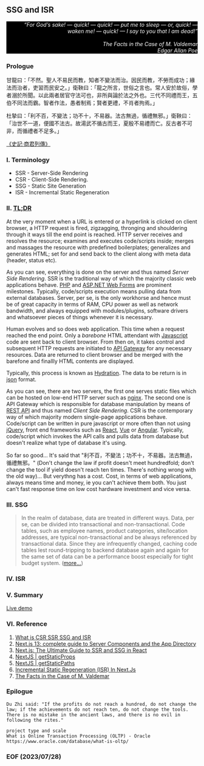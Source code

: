 ## SSG and ISR

<div style="text-align: right; color:white; background-color:black"><em>
“For God’s sake! — quick! — quick! — put me to sleep — or, quick! — waken me! — quick! — I say to you that I am dead!”
<br /><br />
The Facts in the Case of M. Valdemar<br />
Edgar Allan Poe
</em></div>


### Prologue
甘龍曰：「不然。聖人不易民而教，知者不變法而治。因民而教，不勞而成功；緣法而治者，吏習而民安之。」衛鞅曰：「龍之所言，世俗之言也。常人安於故俗，學者溺於所聞。以此兩者居官守法可也，非所與論於法之外也。三代不同禮而王，五伯不同法而霸。智者作法，愚者制焉；賢者更禮，不肖者拘焉。」

杜摯曰：「利不百，不變法；功不十，不易器。法古無過，循禮無邪。」衛鞅曰：「治世不一道，便國不法古。故湯武不循古而王，夏殷不易禮而亡。反古者不可非，而循禮者不足多。」

[《史記‧商君列傳》](https://ctext.org/shiji/shang-jun-lie-zhuan/zh)


### I. Terminology
- SSR - Server-Side Rendering
- CSR - Client-Side Rendering.
- SSG - Static Site Generation
- ISR - Incremental Static Regeneration


### II. [TL;DR](https://www.merriam-webster.com/dictionary/TL%3BDR)
At the very moment when a URL is entered or a hyperlink is clicked on client browser, a HTTP request is fired, zigzagging, thronging and shouldering through it ways till the end point is reached. HTTP server receives and resolves the resource; examines and executes code/scripts inside; merges and massages the resource with predefined boilerplates; generalizes and generates HTML; set for and send back to the client along with meta data (header, status etc). 

As you can see, everything is done on the server and thus named *Server Side Rendering*. SSR is the traditional way of which the majority classic web applications behave. [PHP](https://www.php.net/) and [ASP.NET Web Forms](https://learn.microsoft.com/en-us/aspnet/web-forms/) are prominent milestones. Typically, code/scripts execution means pulling data from external databases. Server, per se, is the only workhorse and hence must be of great capacity in terms of RAM, CPU power as well as network bandwidth, and always equipped with modules/plugins, software drivers and whatsoever pieces of things whenever it is necessary. 

Human evolves and so does web application. This time when a request reached the end point. Only a *barebone* HTML attendant with [Javascript](https://developer.mozilla.org/en-US/docs/Web/JavaScript) code are sent back to client browser. From then on, it takes control and subsequent HTTP requests are initiated to [API Gateway](https://microservices.io/patterns/apigateway.html) for any necessary resources. Data are returned to client browser and be merged with the barefone and finallly HTML contents are displayed. 

Typically, this process is known as [Hydration](https://en.wikipedia.org/wiki/Hydration_(web_development)). The data to be return is in [json](https://www.json.org/json-en.html) format. 

As you can see, there are two servers, the first one serves static files which can be hosted on low-end HTTP server such as [nginx](https://nginx.org/en/). The second one is API Gateway which is responsible for database manipulation by means of [REST API](https://restfulapi.net/) and thus named *Client Side Rendering*. CSR is the contemporary way of which majority modern single-page applications behave. Code/script can be written in pure javascript or more often than not using [jQuery](https://jquery.com/), front end frameworks such as [React](https://react.dev/), [Vue](https://vuejs.org/) or [Angular](https://angularjs.org/). Typically, code/script which invokes the API calls and pulls data from database but doesn't realize what type of database it's using.

So far so good... It's said that "利不百，不變法；功不十，不易器。法古無過，循禮無邪。" (Don't change the law if profit doesn't meet hundredfold; don't change the tool if yield doesn't reach ten times. There's nothing wrong with the old way)... But verythng has a cost. Cost, in terms of web applications, always means time and  money, ie you can't achieve them both. You just can't fast response time on low cost hardware investment and vice versa. 


### III. SSG
>In the realm of database, data are treated in different ways. Data, per se, can be divided into transactional and non-transactional. Code tables, such as employee names, product categories, site/location addresses, are typical non-transactional and be always referenced by transactional data. Since they are infrequently changed, caching code tables lest round-tripping to backend database again and again for the same set of data can be a performance boost especially for tight budget system.
([more...](https://github.com/Albert0i/yrunner-on-node/blob/main/README.V2.md))


### IV. ISR


### V. Summary
[Live demo](https://next-ssg.onrender.com/)


### VI. Reference
1. [What is CSR SSR SSG and ISR](https://youtu.be/YkxrbxoqHDw)
2. [Next.js 13: complete guide to Server Components and the App Directory](https://makerkit.dev/blog/tutorials/nextjs13)
3. [Next.js: The Ultimate Guide to SSR and SSG in React](https://medium.com/womenintechnology/next-js-the-ultimate-guide-to-ssr-and-ssg-in-react-245598d765c3)
4. [NextJS | getStaticProps](https://nextjs.org/docs/pages/building-your-application/data-fetching/get-static-props)
5. [NextJS | getStaticPaths](https://nextjs.org/docs/pages/building-your-application/data-fetching/get-static-paths)
6. [Incremental Static Regeneration (ISR) In Next.Js](https://blog.openreplay.com/incremental-static-regeneration-in-nextjs/)
7. [The Facts in the Case of M. Valdemar](https://poemuseum.org/the-facts-in-the-case-of-m-valdemar/)


### Epilogue 
```
Du Zhi said: "If the profits do not reach a hundred, do not change the law; if the achievements do not reach ten, do not change the tools. There is no mistake in the ancient laws, and there is no evil in following the rites."

project type and scale 
What is Online Transaction Processing (OLTP) - Oracle
https://www.oracle.com/database/what-is-oltp/
```


### EOF (2023/07/28)
